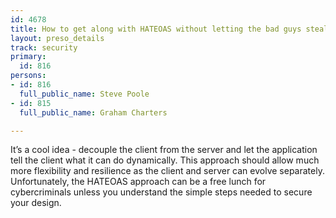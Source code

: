```yaml
---
id: 4678
title: How to get along with HATEOAS without letting the bad guys steal your lunch?
layout: preso_details
track: security
primary:
  id: 816
persons:
- id: 816
  full_public_name: Steve Poole
- id: 815
  full_public_name: Graham Charters

---
```

It’s a cool idea - decouple the client from the server and let the application tell the client what it can do dynamically. This approach should allow much more flexibility and resilience as the client and server can evolve separately. Unfortunately, the HATEOAS approach can be a free lunch for cybercriminals unless you understand the simple steps needed to secure your design.